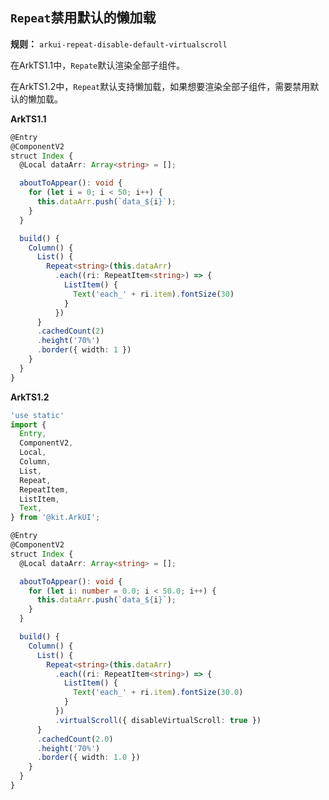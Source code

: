 ## `Repeat`禁用默认的懒加载

**规则：** `arkui-repeat-disable-default-virtualscroll`

在ArkTS1.1中，`Repate`默认渲染全部子组件。

在ArkTS1.2中，`Repeat`默认支持懒加载，如果想要渲染全部子组件，需要禁用默认的懒加载。

**ArkTS1.1**

```typescript
@Entry
@ComponentV2
struct Index {
  @Local dataArr: Array<string> = [];

  aboutToAppear(): void {
    for (let i = 0; i < 50; i++) {
      this.dataArr.push(`data_${i}`);
    }
  }

  build() {
    Column() {
      List() {
        Repeat<string>(this.dataArr)
          .each((ri: RepeatItem<string>) => {
            ListItem() {
              Text('each_' + ri.item).fontSize(30)
            }
          })
      }
      .cachedCount(2)
      .height('70%')
      .border({ width: 1 })
    }
  }
}
```

**ArkTS1.2**

```typescript
'use static'
import {
  Entry,
  ComponentV2,
  Local,
  Column,
  List,
  Repeat,
  RepeatItem,
  ListItem,
  Text,
} from '@kit.ArkUI';

@Entry
@ComponentV2
struct Index {
  @Local dataArr: Array<string> = [];

  aboutToAppear(): void {
    for (let i: number = 0.0; i < 50.0; i++) {
      this.dataArr.push(`data_${i}`);
    }
  }

  build() {
    Column() {
      List() {
        Repeat<string>(this.dataArr)
          .each((ri: RepeatItem<string>) => {
            ListItem() {
              Text('each_' + ri.item).fontSize(30.0)
            }
          })
          .virtualScroll({ disableVirtualScroll: true })
      }
      .cachedCount(2.0)
      .height('70%')
      .border({ width: 1.0 })
    }
  }
}
```